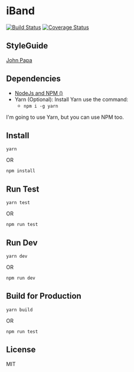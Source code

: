 iBand
=====

[![Build Status](https://travis-ci.org/brunoosilva/job-frontend-developer.svg)](https://travis-ci.org/brunoosilva/job-frontend-developer) [![Coverage Status](https://coveralls.io/repos/github/brunoosilva/moip-sdk-js/badge.svg?branch=master)](https://coveralls.io/github/brunoosilva/job-frontend-developer?branch=master)

## StyleGuide
[John Papa](https://github.com/johnpapa/angular-styleguide/blob/master/a1/README.md)

## Dependencies

- [NodeJs and NPM ()](https://nodejs.org/en/download/)
- Yarn (Optional): Install Yarn use the command: 
    - ```npm i -g yarn```
    
    
I'm going to use Yarn, but you can use NPM too.

## Install

```
yarn
```

OR 

```
npm install
```

## Run Test

```
yarn test
```

OR 

```
npm run test
```

## Run Dev

```
yarn dev
```
OR 

```
npm run dev
```

## Build for Production

```
yarn build
```

OR 

```
npm run test
```

## License

MIT
